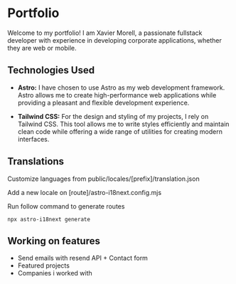 # Portfolio

Welcome to my portfolio! I am Xavier Morell, a passionate fullstack developer with experience in developing corporate applications, whether they are web or mobile.

## Technologies Used

- **Astro:** I have chosen to use Astro as my web development framework. Astro allows me to create high-performance web applications while providing a pleasant and flexible development experience.

- **Tailwind CSS:** For the design and styling of my projects, I rely on Tailwind CSS. This tool allows me to write styles efficiently and maintain clean code while offering a wide range of utilities for creating modern interfaces.

## Translations 

Customize languages from public/locales/[prefix]/translation.json

Add a new locale on [route]/astro-i18next.config.mjs

Run follow command to generate routes

```
npx astro-i18next generate
```

## Working on features

- Send emails with resend API + Contact form  
- Featured projects
- Companies i worked with